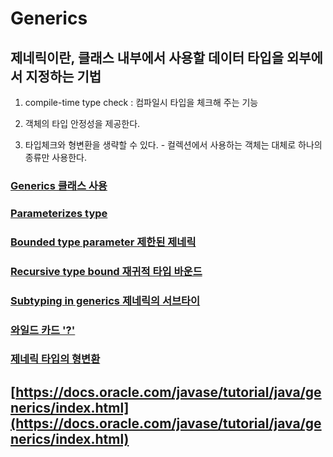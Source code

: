 # Generics

## 제네릭이란, 클래스 내부에서 사용할 데이터 타입을 외부에서 지정하는 기법                                  

1. compile-time type check : 컴파일시 타입을 체크해 주는 기능

2. 객체의 타입 안정성을 제공한다.

3. 타입체크와 형변환을 생략할 수 있다. - 컬렉션에서 사용하는 객체는 대체로 하나의 종류만 사용한다.

### [Generics 클래스 사용](generics.md)

### [Parameterizes type](untitled.md)

### [Bounded type parameter 제한된 제네릭](untitled-1.md)

### [Recursive type bound 재귀적 타입 바운드](recursive-type-bound.md)

### [Subtyping in generics 제네릭의 서브타이](subtyping-in-generics.md)

### [와일드 카드 '?'](undefined.md)

### [제네릭 타입의 형변환](undefined-2.md)

## [https://docs.oracle.com/javase/tutorial/java/generics/index.html](https://docs.oracle.com/javase/tutorial/java/generics/index.html)

